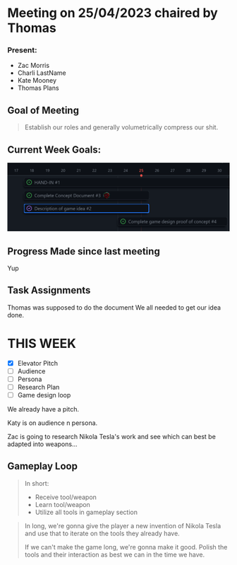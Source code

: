 # Meeting on 25/04/2023 chaired by Thomas

### Present:
- Zac Morris
- Charli LastName
- Kate Mooney
- Thomas Plans

## Goal of Meeting
> Establish our roles and generally volumetrically compress our shit.

## Current Week Goals:
![](Pasted%20image%2020230425151200.png)

## Progress Made since last meeting
Yup

## Task Assignments
Thomas was supposed to do the document
We all needed to get our idea done.

# THIS WEEK
- [x] Elevator Pitch
- [ ] Audience
- [ ] Persona
- [ ] Research Plan
- [ ] Game design loop

We already have a pitch.

Katy is on audience n persona.

Zac is going to research Nikola Tesla's work and see which can best be adapted into weapons...

## Gameplay Loop
> In short:
> - Receive tool/weapon
> - Learn tool/weapon
> - Utilize all tools in gameplay section

> In long, we're gonna give the player a new invention of Nikola Tesla and use that to iterate on the tools they already have.
>
> If we can't make the game long, we're gonna make it good. Polish the tools and their interaction as best we can in the time we have.